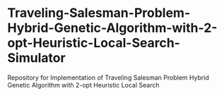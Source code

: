 # Traveling-Salesman-Problem-Hybrid-Genetic-Algorithm-with-2-opt-Heuristic-Local-Search-Simulator
Repository for Implementation of Traveling Salesman Problem Hybrid Genetic Algorithm with 2-opt Heuristic Local Search
